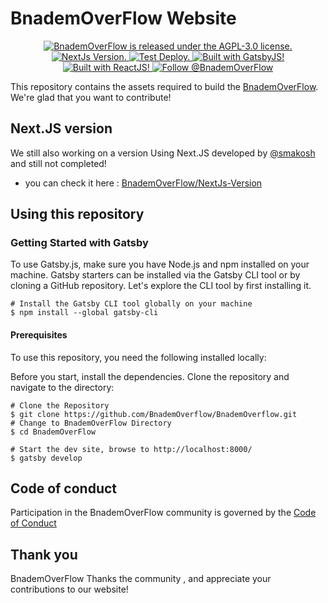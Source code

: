 # BnademOverFlow Website

<p align="center">
  <a href="https://github.com/BnademOverflow/BnademOverflow/blob/main/LICENSE">
    <img src="https://img.shields.io/badge/AGPL-3.0License-blue.svg" alt="BnademOverFlow is released under the AGPL-3.0 license." />
  </a>
  <a href="https://github.com/BnademOverflow/BnademOverflow/tree/Nextjs-Version">
    <img src="https://img.shields.io/badge/Nextjs-Version-black.svg" alt="NextJs Version." />
  </a>
  <a href="https://github.com/BnademOverflow/BnademOverflow/actions/workflows/deploy.yml">
    <img src="https://github.com/BnademOverflow/BnademOverflow/actions/workflows/deploy.yml/badge.svg?branch=main" alt="Test Deploy." />
  </a>
  <a href="https://www.gatsbyjs.com/">
    <img src="https://img.shields.io/badge/Built using-GatsbyJS-brightgreen.svg" alt="Built with GatsbyJS!" />
  </a>
  <a href="https://reactjs.org/">
    <img src="https://img.shields.io/badge/Built using-ReactJS-brightgreen.svg" alt="Built with ReactJS!" />
  </a>
  <a href="https://twitter.com/intent/follow?screen_name=BnademOverFlow">
    <img src="https://img.shields.io/twitter/follow/BnademOverFlow.svg?label=Follow%20@BnademOverFlow" alt="Follow @BnademOverFlow" />
  </a>
</p>

This repository contains the assets required to build the [BnademOverFlow](https://bnademoverflow.com). We're glad that you want to contribute!

## Next.JS version

We still also working on a version Using Next.JS developed by [@smakosh](https://smakosh.com/) and still not completed!

- you can check it here : [BnademOverFlow/NextJs-Version](https://bnademoverflow-nextjs.netlify.app/)

## Using this repository

### Getting Started with Gatsby

To use Gatsby.js, make sure you have Node.js and npm installed on your machine. Gatsby starters can be installed via the Gatsby CLI tool or by cloning a GitHub repository. Let's explore the CLI tool by first installing it.

```shell
# Install the Gatsby CLI tool globally on your machine
$ npm install --global gatsby-cli
```

#### Prerequisites

To use this repository, you need the following installed locally:

Before you start, install the dependencies. Clone the repository and navigate to the directory:

```shell
# Clone the Repository
$ git clone https://github.com/BnademOverflow/BnademOverflow.git
# Change to BnademOverFlow Directory
$ cd BnademOverFlow

# Start the dev site, browse to http://localhost:8000/
$ gatsby develop
```

## Code of conduct

Participation in the BnademOverFlow community is governed by the [Code of Conduct](docs/Code_of_Conduct.md)

## Thank you

BnademOverFlow Thanks the community , and appreciate your contributions to our website!
